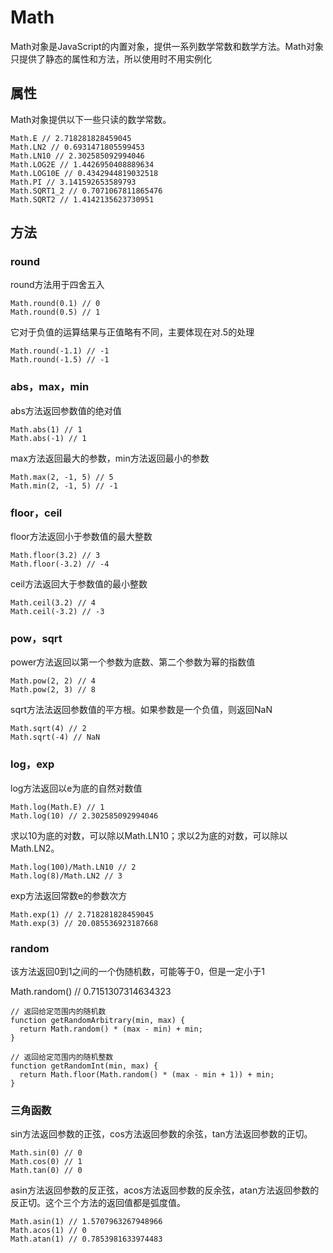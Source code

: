 # Math

Math对象是JavaScript的内置对象，提供一系列数学常数和数学方法。Math对象只提供了静态的属性和方法，所以使用时不用实例化

## 属性

Math对象提供以下一些只读的数学常数。

	Math.E // 2.718281828459045
	Math.LN2 // 0.6931471805599453
	Math.LN10 // 2.302585092994046
	Math.LOG2E // 1.4426950408889634
	Math.LOG10E // 0.4342944819032518
	Math.PI // 3.141592653589793
	Math.SQRT1_2 // 0.7071067811865476
	Math.SQRT2 // 1.4142135623730951
	
## 方法

### round

round方法用于四舍五入
	
	Math.round(0.1) // 0
	Math.round(0.5) // 1

它对于负值的运算结果与正值略有不同，主要体现在对.5的处理

	Math.round(-1.1) // -1
	Math.round(-1.5) // -1
	
### abs，max，min

abs方法返回参数值的绝对值

	Math.abs(1) // 1
	Math.abs(-1) // 1
	
max方法返回最大的参数，min方法返回最小的参数

	Math.max(2, -1, 5) // 5
	Math.min(2, -1, 5) // -1
	
### floor，ceil

floor方法返回小于参数值的最大整数

	Math.floor(3.2) // 3
	Math.floor(-3.2) // -4
	
ceil方法返回大于参数值的最小整数

	Math.ceil(3.2) // 4
	Math.ceil(-3.2) // -3
	
### pow，sqrt

power方法返回以第一个参数为底数、第二个参数为幂的指数值

	Math.pow(2, 2) // 4
	Math.pow(2, 3) // 8
	
sqrt方法法返回参数值的平方根。如果参数是一个负值，则返回NaN

	Math.sqrt(4) // 2
	Math.sqrt(-4) // NaN
	
### log，exp

log方法返回以e为底的自然对数值

	Math.log(Math.E) // 1
	Math.log(10) // 2.302585092994046
	
求以10为底的对数，可以除以Math.LN10；求以2为底的对数，可以除以Math.LN2。

	Math.log(100)/Math.LN10 // 2
	Math.log(8)/Math.LN2 // 3
	
exp方法返回常数e的参数次方

	Math.exp(1) // 2.718281828459045
	Math.exp(3) // 20.085536923187668
	
###  random

该方法返回0到1之间的一个伪随机数，可能等于0，但是一定小于1

Math.random() // 0.7151307314634323

	// 返回给定范围内的随机数
	function getRandomArbitrary(min, max) {
	  return Math.random() * (max - min) + min;
	}
	
	// 返回给定范围内的随机整数
	function getRandomInt(min, max) {
	  return Math.floor(Math.random() * (max - min + 1)) + min;
	}
	
### 三角函数

sin方法返回参数的正弦，cos方法返回参数的余弦，tan方法返回参数的正切。

	Math.sin(0) // 0
	Math.cos(0) // 1
	Math.tan(0) // 0
	
asin方法返回参数的反正弦，acos方法返回参数的反余弦，atan方法返回参数的反正切。这个三个方法的返回值都是弧度值。

	Math.asin(1) // 1.5707963267948966
	Math.acos(1) // 0
	Math.atan(1) // 0.7853981633974483